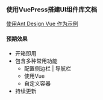 ### 使用VuePress搭建UI组件库文档

[使用Ant Design Vue 作为示例](https://www.antdv.com/docs/vue/introduce-cn/)

#### 预期效果
- 开箱即用
- 包含多种常用功能
    - 配置侧边栏 | 导航栏
    - 使用Vue
    - 自定义容器
- 持续更新